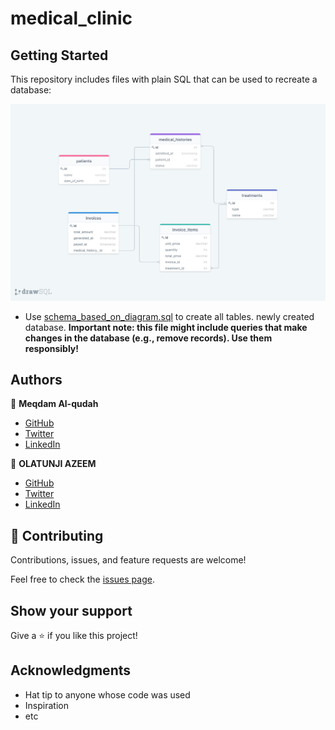 # medical_clinic
## Getting Started

This repository includes files with plain SQL that can be used to recreate a database:

![(Capture)](./clinic_diagram.png)


- Use [schema_based_on_diagram.sql](./schema_based_on_diagram.sql) to create all tables.
newly created database. **Important note: this file might include queries that make changes in the database (e.g., remove records). Use them responsibly!**

## Authors

👤 **Meqdam Al-qudah**

- [GitHub](https://github.com/MeqdamAlqudah)
- [Twitter](https://twitter.com/MeqdamQudah)
- [LinkedIn](www.linkedin.com/in/meqdam-al-qudah-7514a21b5)


👤 **OLATUNJI AZEEM**

- [GitHub](https://github.com/zemola)
- [Twitter](https://twitter.com/zemolat)
- [LinkedIn](https://www.linkedin.com/in/olatunjiazeem/)
## 🤝 Contributing

Contributions, issues, and feature requests are welcome!

Feel free to check the [issues page](../../issues/).

## Show your support

Give a ⭐️ if you like this project!

## Acknowledgments

- Hat tip to anyone whose code was used
- Inspiration
- etc
